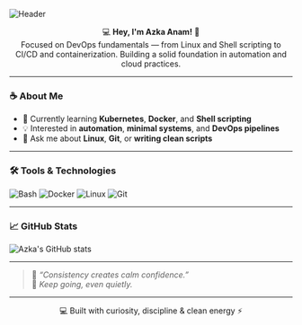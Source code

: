 ![Header](https://capsule-render.vercel.app/api?type=waving&color=0:b58d6b,100:f6f1eb&height=220&section=header&text=Azka%20Anam%20⚙️%20DevOps%20Learner&fontColor=5a4633&fontSize=45&fontAlignY=35&fontAlign=50&desc=Exploring%20Automation%20%7C%20Shell%20Scripting%20%7C%20Linux%20%7C%20Cloud%20Essentials&descAlignY=55&descAlign=50)


<p align="center">
  💻 <b>Hey, I'm Azka Anam!</b> 🤎<br>
Focused on DevOps fundamentals — from Linux and Shell scripting to CI/CD and containerization.  
Building a solid foundation in automation and cloud practices.


---

### ☕ About Me  
- 🌱 Currently learning **Kubernetes**, **Docker**, and **Shell scripting**  
- 💡 Interested in **automation**, **minimal systems**, and **DevOps pipelines**  
- 💬 Ask me about **Linux**, **Git**, or **writing clean scripts**  


---

### 🛠️ Tools & Technologies  
![Bash](https://img.shields.io/badge/Bash-b58d6b?style=for-the-badge&logo=gnu-bash&logoColor=white)
![Docker](https://img.shields.io/badge/Docker-f2e6d8?style=for-the-badge&logo=docker&logoColor=5a4633)
![Linux](https://img.shields.io/badge/Linux-b58d6b?style=for-the-badge&logo=linux&logoColor=white)
![Git](https://img.shields.io/badge/Git-f6f1eb?style=for-the-badge&logo=git&logoColor=b58d6b)

---

### 📈 GitHub Stats  
![Azka's GitHub stats](https://github-readme-stats.vercel.app/api?username=azka-anam&show_icons=true&title_color=b58d6b&icon_color=b58d6b&text_color=5a4633&bg_color=f6f1eb)

---

> 🌿 *“Consistency creates calm confidence.”*  
> 🤍 *Keep going, even quietly.*  

---

<p align="center">💻 Built with curiosity, discipline & clean energy ⚡</p>

